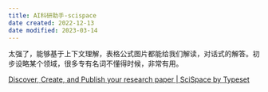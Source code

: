 ```yaml
---
title: AI科研助手-scispace
date created: 2022-12-13
date modified: 2023-03-14
---
```


太强了，能够基于上下文理解，表格公式图片都能给我们解读，对话式的解答。初步设略某个领域，很多专有名词不懂得时候，非常有用。

[Discover, Create, and Publish your research paper | SciSpace by Typeset](https://typeset.io/)
